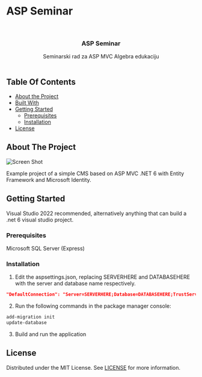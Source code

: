 # ASP Seminar

<br/>
<p align="center">
  <h3 align="center">ASP Seminar</h3>

  <p align="center">
    Seminarski rad za ASP MVC Algebra edukaciju
    <br/>
    <br/>
  </p>
</p>



## Table Of Contents

* [About the Project](#about-the-project)
* [Built With](#built-with)
* [Getting Started](#getting-started)
  * [Prerequisites](#prerequisites)
  * [Installation](#installation)
* [License](#license)

## About The Project

![Screen Shot](images/ss01.png)

Example project of a simple CMS based on ASP MVC .NET 6 with Entity Framework and Microsoft Identity.

## Getting Started

Visual Studio 2022 recommended, alternatively anything that can build a .net 6 visual studio project.

### Prerequisites

Microsoft SQL Server (Express)

### Installation

1. Edit the aspsettings.json, replacing SERVERHERE and DATABASEHERE with the server and database name respectively.

```json
"DefaultConnection": "Server=SERVERHERE;Database=DATABASEHERE;TrustServerCertificate=True;Integrated Security=True;"
```

2. Run the following commands in the package manager console:

```sh
add-migration init
update-database
```

3. Build and run the application

## License

Distributed under the MIT License. See [LICENSE](https://github.com/zedor/ASPSeminar/blob/main/LICENSE.md) for more information.

